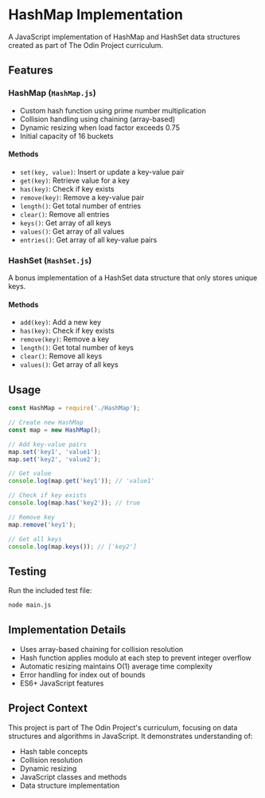 # HashMap Implementation

A JavaScript implementation of HashMap and HashSet data structures created as part of The Odin Project curriculum.

## Features

### HashMap (`HashMap.js`)
- Custom hash function using prime number multiplication
- Collision handling using chaining (array-based)
- Dynamic resizing when load factor exceeds 0.75
- Initial capacity of 16 buckets

#### Methods
- `set(key, value)`: Insert or update a key-value pair
- `get(key)`: Retrieve value for a key
- `has(key)`: Check if key exists
- `remove(key)`: Remove a key-value pair
- `length()`: Get total number of entries
- `clear()`: Remove all entries
- `keys()`: Get array of all keys
- `values()`: Get array of all values
- `entries()`: Get array of all key-value pairs

### HashSet (`HashSet.js`)
A bonus implementation of a HashSet data structure that only stores unique keys.

#### Methods
- `add(key)`: Add a new key
- `has(key)`: Check if key exists
- `remove(key)`: Remove a key
- `length()`: Get total number of keys
- `clear()`: Remove all keys
- `values()`: Get array of all keys

## Usage

```javascript
const HashMap = require('./HashMap');

// Create new HashMap
const map = new HashMap();

// Add key-value pairs
map.set('key1', 'value1');
map.set('key2', 'value2');

// Get value
console.log(map.get('key1')); // 'value1'

// Check if key exists
console.log(map.has('key2')); // true

// Remove key
map.remove('key1');

// Get all keys
console.log(map.keys()); // ['key2']
```

## Testing
Run the included test file:
```bash
node main.js
```

## Implementation Details
- Uses array-based chaining for collision resolution
- Hash function applies modulo at each step to prevent integer overflow
- Automatic resizing maintains O(1) average time complexity
- Error handling for index out of bounds
- ES6+ JavaScript features

## Project Context
This project is part of The Odin Project's curriculum, focusing on data structures and algorithms in JavaScript. It demonstrates understanding of:
- Hash table concepts
- Collision resolution
- Dynamic resizing
- JavaScript classes and methods
- Data structure implementation